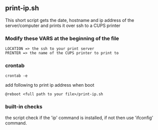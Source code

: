 ## print-ip.sh

This short script gets the date, hostname and ip address of the server/computer and prints it over ssh to a CUPS printer

### Modify these VARS at the beginning of the file

    LOCATION => the ssh to your print server
    PRINTER => the name of the CUPS printer to print to

### crontab

    crontab -e

add following to print ip address when boot

    @reboot <full path to your file>/print-ip.sh

### built-in checks

the script check if the 'ip' command is installed, if not then use 'ifconfig' command.